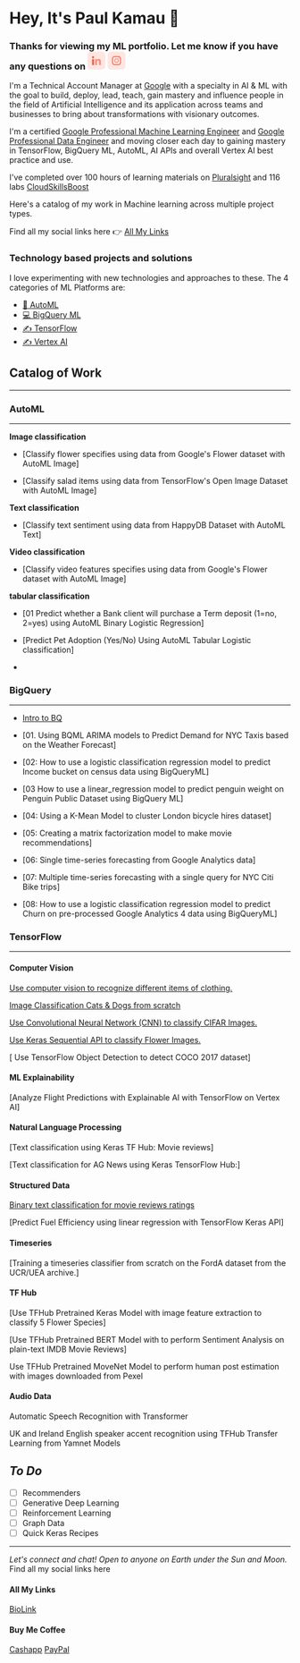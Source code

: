 
# Hey, It's Paul Kamau 👋

### Thanks for viewing my ML portfolio. Let me know if you have any questions on  [![](https://github.com/paulycloud/paulycloud/blob/main/assets/linkedin.png)](https://www.linkedin.com/in/paulmkamau/) [![](https://github.com/paulycloud/paulycloud/blob/main/assets/insta.png)](https://www.instagram.com/pauly.ai) 

I'm a Technical Account Manager at [Google](https://www.google.com) with a specialty in AI & ML with the goal to build, deploy, lead, teach, gain mastery and influence people in the field of Artificial Intelligence and its application across teams and businesses to bring about transformations with visionary outcomes.

I'm a certified [Google Professional Machine Learning Engineer](https://www.credential.net/5e0ee0b8-067e-4c50-92f7-33ce5e8bff6a) and [Google Professional Data Engineer](https://www.credential.net/121a35c2-7a3d-41b7-8e3a-002b1b86ac69) and moving closer each day to gaining mastery in TensorFlow, BigQuery ML, AutoML, AI APIs and overall Vertex AI best practice and use.

I've completed over 100 hours of learning materials on [Pluralsight](https://app.pluralsight.com/profile/paulkamau) and 116 labs [CloudSkillsBoost](https://www.cloudskillsboost.google/profile/activity?utf8=%E2%9C%93&q%5Bcompleted_at_not_null%5D=1) 

Here's a catalog of my work in Machine learning across multiple project types.  

Find all my social links here 👉
[All My Links](https://bio.link/paulkamau)

### Technology based projects and solutions 
I love experimenting with new technologies and approaches to these. The 4 categories of ML Platforms are: 

- [🤖 AutoML ](01_AutoML/)
- [💻 BigQuery ML](02_BigQuery_ML/)
- [✍️ TensorFlow](03_TensorFlow/)
- [✍️ Vertex AI](04_Vertex_ai/)

## Catalog of Work
-------------------

### AutoML 
----------
**Image classification** 
 
- [Classify flower specifies using data from Google's Flower dataset with AutoML Image]

- [Classify salad items using data from TensorFlow's Open Image Dataset with AutoML Image]


**Text classification**

- [Classify text sentiment using data from HappyDB Dataset with AutoML Text]

**Video classification**

- [Classify video features specifies using data from Google's Flower dataset with AutoML Image]


**tabular classification**
- [01 Predict whether a Bank client will purchase a Term deposit (1=no, 2=yes) using AutoML Binary Logistic Regression]

- [Predict Pet Adoption (Yes/No) Using AutoML Tabular Logistic classification]
- 
### BigQuery 
------------
- [Intro to BQ](02_BigQuery_ML/00_Intro_to_BigQuery_Notebook/readme.md)

- [01. Using BQML ARIMA models to Predict Demand for NYC Taxis based on the Weather Forecast]

- [02: How to use a logistic classification regression model to predict Income bucket on census data using  BigQueryML]

- [03 How to use a linear_regression model to predict penguin weight on Penguin Public Dataset using BigQuery ML]

- [04: Using a K-Mean Model to cluster London bicycle hires dataset]

- [05: Creating a matrix factorization model to make movie recommendations]

- [06: Single time-series forecasting from Google Analytics data]

- [07: Multiple time-series forecasting with a single query for NYC Citi Bike trips]

- [08: How to use a logistic classification regression model to predict Churn on pre-processed Google Analytics 4 data using  BigQueryML]

### TensorFlow
--------------
#### Computer Vision
[Use computer vision to recognize different items of clothing.](03_TensorFlow/01_computer_vision/01_fashion_mnist_classification/readme.md)

[Image Classification Cats & Dogs from scratch](03_TensorFlow/01_computer_vision/02_scratch_cats_dogs/readme.md)

[Use Convolutional Neural Network (CNN) to classify CIFAR Images.](03_TensorFlow/01_computer_vision/03_cifar_images_classification_CNNs/readme.md)

[Use Keras Sequential API to classify Flower Images.](03_TensorFlow/01_computer_vision/04_flowers_classification_keras_species/readme.md)

[ Use TensorFlow Object Detection to detect COCO 2017 dataset]

#### ML Explainability
[Analyze Flight Predictions with Explainable AI with TensorFlow on Vertex AI]

#### Natural Language Processing
[Text classification using Keras TF Hub: Movie reviews]

[Text classification for AG News using Keras TensorFlow Hub:]

#### Structured Data
[Binary text classification for movie reviews ratings](03_TensorFlow/03_Structured_data/01_text_classification_movie_reviews/readme.md)

[Predict Fuel Efficiency using linear regression with TensorFlow Keras API]


#### Timeseries
[Training a timeseries classifier from scratch on the FordA dataset from the UCR/UEA archive.]

#### TF Hub
[Use TFHub Pretrained Keras Model with image feature extraction to classify 5 Flower Species]

[Use TFHub Pretrained BERT Model with to perform Sentiment Analysis on plain-text IMDB Movie Reviews]

Use TFHub Pretrained MoveNet Model to perform human post estimation with images downloaded from Pexel

#### Audio Data
Automatic Speech Recognition with Transformer

UK and Ireland English speaker accent recognition using TFHub Transfer Learning from Yamnet Models


## ***To Do***
- [ ] Recommenders
- [ ] Generative Deep Learning
- [ ] Reinforcement Learning
- [ ] Graph Data
- [ ] Quick Keras Recipes

--------------------------------------------------------------------------------

_Let's connect and chat! Open to anyone on Earth under the Sun and Moon._
Find all my social links here

#### All My Links
[BioLink](https://bio.link/paulkamau)


#### Buy Me Coffee
[Cashapp](https://bio.link/paulkamau)
[PayPal](https://paypal.me/paulkamau)
